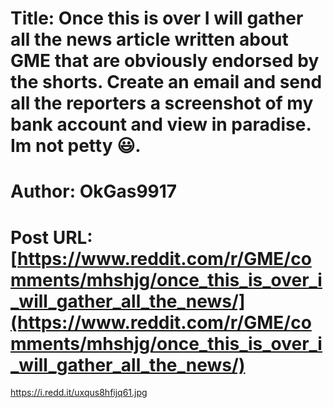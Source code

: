 # Title: Once this is over I will gather all the news article written about GME that are obviously endorsed by the shorts. Create an email and send all the reporters a screenshot of my bank account and view in paradise. Im not petty 😃.
# Author: OkGas9917
# Post URL: [https://www.reddit.com/r/GME/comments/mhshjg/once_this_is_over_i_will_gather_all_the_news/](https://www.reddit.com/r/GME/comments/mhshjg/once_this_is_over_i_will_gather_all_the_news/)


https://i.redd.it/uxqus8hfijq61.jpg